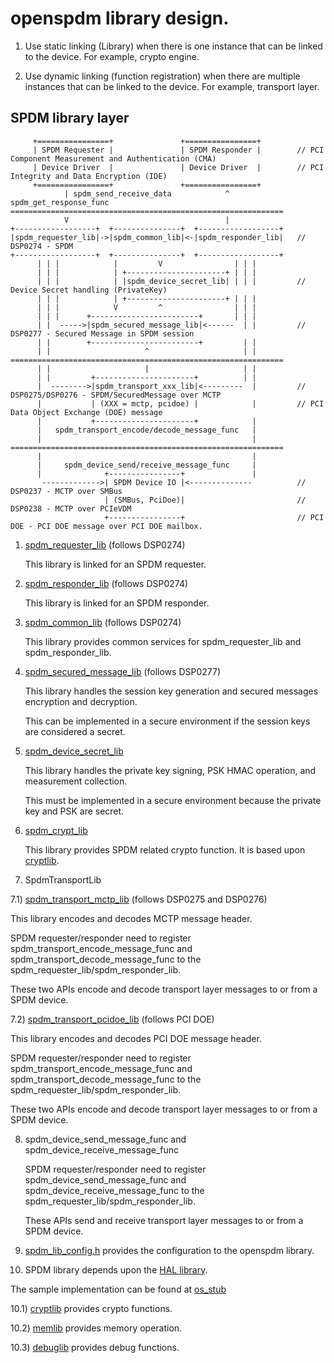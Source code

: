 # openspdm library design.

1. Use static linking (Library) when there is one instance that can be linked to the device.
   For example, crypto engine.

2. Use dynamic linking (function registration) when there are multiple instances that can be linked to the device.
   For example, transport layer.

## SPDM library layer

   ```
        +================+               +================+
        | SPDM Requester |               | SPDM Responder |        // PCI Component Measurement and Authentication (CMA)
        | Device Driver  |               | Device Driver  |        // PCI Integrity and Data Encryption (IDE)
        +================+               +================+
               | spdm_send_receive_data            ^ spdm_get_response_func
   =============================================================
               V                                   |
   +------------------+  +---------------+  +------------------+
   |spdm_requester_lib|->|spdm_common_lib|<-|spdm_responder_lib|   // DSP0274 - SPDM
   +------------------+  +---------------+  +------------------+
         | | |            |         V                | | |
         | | |            | +----------------------+ | | |
         | | |            | |spdm_device_secret_lib| | | |         // Device Secret handling (PrivateKey)
         | | |            | +----------------------+ | | |
         | | |            V         ^                | | |
         | | |      +------------------------+       | | |
         | |  ----->|spdm_secured_message_lib|<------  | |         // DSP0277 - Secured Message in SPDM session
         | |        +------------------------+         | |
         | |                     ^                     | |
   =============================================================
         | |                     |                     | |
         | |         +----------------------+          | |
         |  -------->|spdm_transport_xxx_lib|<---------  |         // DSP0275/DSP0276 - SPDM/SecuredMessage over MCTP
         |           | (XXX = mctp, pcidoe) |            |         // PCI Data Object Exchange (DOE) message
         |           +----------------------+            |
         |   spdm_transport_encode/decode_message_func   |
         |                                               |
   =============================================================
         |                                               |
         |     spdm_device_send/receive_message_func     |
         |              +----------------+               |
          ------------->| SPDM Device IO |<--------------          // DSP0237 - MCTP over SMBus
                        | (SMBus, PciDoe)|                         // DSP0238 - MCTP over PCIeVDM
                        +----------------+                         // PCI DOE - PCI DOE message over PCI DOE mailbox.
   ```

1) [spdm_requester_lib](https://github.com/DMTF/libspdm/blob/main/include/library/spdm_requester_lib.h) (follows DSP0274)

   This library is linked for an SPDM requester.

2) [spdm_responder_lib](https://github.com/DMTF/libspdm/blob/main/include/library/spdm_responder_lib.h) (follows DSP0274)

   This library is linked for an SPDM responder.

3) [spdm_common_lib](https://github.com/DMTF/libspdm/blob/main/include/library/spdm_common_lib.h) (follows DSP0274)

   This library provides common services for spdm_requester_lib and spdm_responder_lib.

4) [spdm_secured_message_lib](https://github.com/DMTF/libspdm/blob/main/include/library/spdm_secured_message_lib.h) (follows DSP0277)

   This library handles the session key generation and secured messages encryption and decryption.

   This can be implemented in a secure environment if the session keys are considered a secret.

5) [spdm_device_secret_lib](https://github.com/DMTF/libspdm/blob/main/include/library/spdm_device_secret_lib.h)

   This library handles the private key signing, PSK HMAC operation, and measurement collection.

   This must be implemented in a secure environment because the private key and PSK are secret.

6) [spdm_crypt_lib](https://github.com/DMTF/libspdm/blob/main/include/library/spdm_crypt_lib.h)

   This library provides SPDM related crypto function. It is based upon [cryptlib](https://github.com/DMTF/libspdm/blob/main/include/hal/library/cryptlib.h).

7) SpdmTransportLib

7.1) [spdm_transport_mctp_lib](https://github.com/DMTF/libspdm/blob/main/include/library/spdm_transport_mctp_lib.h) (follows DSP0275 and DSP0276)

   This library encodes and decodes MCTP message header.

   SPDM requester/responder need to register spdm_transport_encode_message_func
   and spdm_transport_decode_message_func to the spdm_requester_lib/spdm_responder_lib.

   These two APIs encode and decode transport layer messages to or from a SPDM device.

7.2) [spdm_transport_pcidoe_lib](https://github.com/DMTF/libspdm/blob/main/include/library/spdm_transport_pcidoe_lib.h) (follows PCI DOE)

   This library encodes and decodes PCI DOE message header.

   SPDM requester/responder need to register spdm_transport_encode_message_func
   and spdm_transport_decode_message_func to the spdm_requester_lib/spdm_responder_lib.

   These two APIs encode and decode transport layer messages to or from a SPDM device.

8) spdm_device_send_message_func and spdm_device_receive_message_func

   SPDM requester/responder need to register spdm_device_send_message_func
   and spdm_device_receive_message_func to the spdm_requester_lib/spdm_responder_lib.

   These APIs send and receive transport layer messages to or from a SPDM device.

9) [spdm_lib_config.h](https://github.com/DMTF/libspdm/blob/main/include/library/spdm_lib_config.h) provides the configuration to the openspdm library.

10) SPDM library depends upon the [HAL library](https://github.com/DMTF/libspdm/tree/main/include/hal).

   The sample implementation can be found at [os_stub](https://github.com/DMTF/libspdm/tree/main/os_stub)

   10.1) [cryptlib](https://github.com/DMTF/libspdm/blob/main/include/hal/library/cryptlib.h) provides crypto functions.

   10.2) [memlib](https://github.com/DMTF/libspdm/blob/main/include/hal/library/memlib.h) provides memory operation.

   10.3) [debuglib](https://github.com/DMTF/libspdm/blob/main/include/hal/library/debuglib.h) provides debug functions.
